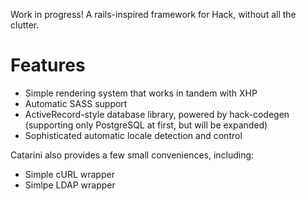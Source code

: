 Work in progress!  A rails-inspired framework for Hack, without all the clutter.

Features
===

- Simple rendering system that works in tandem with XHP 
- Automatic SASS support 
- ActiveRecord-style database library, powered by hack-codegen (supporting only PostgreSQL at first, but will be expanded)
- Sophisticated automatic locale detection and control 

Catarini also provides a few small conveniences, including:

- Simple cURL wrapper
- Simlpe LDAP wrapper 